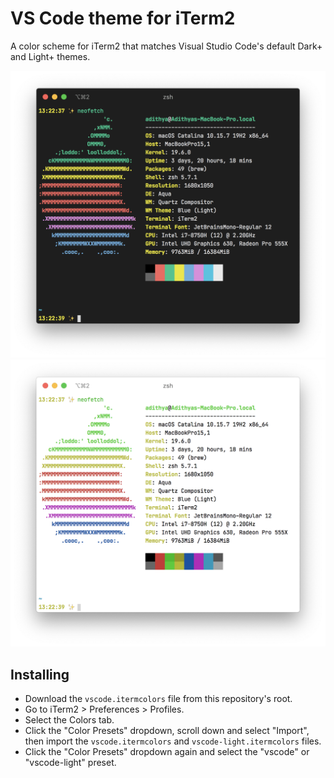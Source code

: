 # VS Code theme for iTerm2

A color scheme for iTerm2 that matches Visual Studio Code's default Dark+ and Light+ themes.

![Screenshot Dark](image-dark.png)
![Screenshot Light](image-light.png)

## Installing

* Download the `vscode.itermcolors` file from this repository's root.
* Go to iTerm2 > Preferences > Profiles.
* Select the Colors tab.
* Click the "Color Presets" dropdown, scroll down and select "Import", then import the `vscode.itermcolors` and `vscode-light.itermcolors` files.
* Click the "Color Presets" dropdown again and select the "vscode" or "vscode-light" preset.
